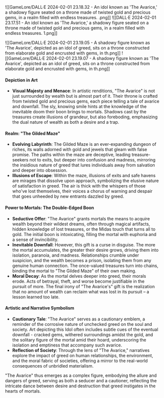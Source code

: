 ![[GameLore/DALL·E 2024-02-01 23.18.32 - An idol known as 'The Avarice,' a shadowy figure seated on a throne made of twisted gold and precious gems, in a realm filled with endless treasures. .png]]
![[DALL·E 2024-02-01 23.17.51 - An idol known as 'The Avarice,' a shadowy figure seated on a throne made of twisted gold and precious gems, in a realm filled with endless treasures.  1.png]]

![[GameLore/DALL·E 2024-02-01 23.19.05 - A shadowy figure known as 'The Avarice', depicted as an idol of greed, sits on a throne constructed from elaborate gold and encrusted with gems, in th.png]]
![[GameLore/DALL·E 2024-02-01 23.19.07 - A shadowy figure known as 'The Avarice', depicted as an idol of greed, sits on a throne constructed from elaborate gold and encrusted with gems, in th.png]]
#### Depiction in Art
- **Visual Majesty and Menace**: In artistic renditions, "The Avarice" is not just surrounded by wealth but is almost part of it. Their throne is crafted from twisted gold and precious gems, each piece telling a tale of avarice and downfall. The sly, knowing smile hints at the knowledge of the inevitable doom their boon brings to mortals. Shadows cast by the treasures create illusions of grandeur, but also foreboding, emphasizing the dual nature of wealth as both a desire and a trap.

#### Realm: "The Gilded Maze"
- **Evolving Labyrinth**: The Gilded Maze is an ever-expanding dungeon of riches, its walls adorned with gold and jewels that gleam with false promise. The paths within the maze are deceptive, leading treasure-seekers not to exits, but deeper into confusion and madness, mirroring the insidious nature of greed that lures individuals away from salvation and deeper into obsession.
- **Illusions of Escape**: Within the maze, illusions of exits and safe havens are mirages that dissolve upon approach, symbolizing the elusive nature of satisfaction in greed. The air is thick with the whispers of those who've lost themselves, their voices a chorus of warning and despair that goes unheeded by new entrants dazzled by greed.

#### Power to Mortals: The Double-Edged Boon
- **Seductive Offer**: "The Avarice" grants mortals the means to acquire wealth beyond their wildest dreams, often through magical artifacts, hidden knowledge of lost treasures, or the Midas touch that turns all to gold. The initial boon is intoxicating, filling the mortal with euphoria and a sense of invincibility.
- **Inevitable Downfall**: However, this gift is a curse in disguise. The more the mortal accumulates, the greater their desire grows, driving them into isolation, paranoia, and madness. Relationships crumble under suspicion, and the wealth becomes a prison, isolating them from any genuine human connection. The once-valued treasures turn into chains, binding the mortal to "The Gilded Maze" of their own making.
- **Moral Decay**: As the mortal delves deeper into greed, their morals erode. Acts of betrayal, theft, and worse become justifiable in the pursuit of more. The final irony of "The Avarice's" gift is the realization that no amount of wealth can reclaim what was lost in its pursuit – a lesson learned too late.

#### Artistic and Narrative Symbolism
- **Cautionary Tale**: "The Avarice" serves as a cautionary emblem, a reminder of the corrosive nature of unchecked greed on the soul and society. Art depicting this Idol often includes subtle cues of the eventual downfall - cracked gems, withered surroundings amidst the gold, and the solitary figure of the mortal amid their hoard, underscoring the isolation and emptiness that accompany such avarice.
- **Reflection of Society**: Through the lens of "The Avarice," narratives explore the impact of greed on human relationships, the environment, and the moral fabric of societies, offering a mirror to the real-world consequences of unbridled materialism.

"The Avarice" thus emerges as a complex figure, embodying the allure and dangers of greed, serving as both a seducer and a cautioner, reflecting the intricate dance between desire and destruction that greed instigates in the hearts of mortals.